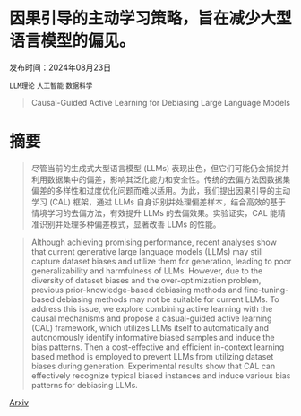 # 因果引导的主动学习策略，旨在减少大型语言模型的偏见。

发布时间：2024年08月23日

`LLM理论` `人工智能` `数据科学`

> Causal-Guided Active Learning for Debiasing Large Language Models

# 摘要

> 尽管当前的生成式大型语言模型 (LLMs) 表现出色，但它们可能仍会捕捉并利用数据集中的偏差，影响其泛化能力和安全性。传统的去偏方法因数据集偏差的多样性和过度优化问题而难以适用。为此，我们提出因果引导的主动学习 (CAL) 框架，通过 LLMs 自身识别并处理偏差样本，结合高效的基于情境学习的去偏方法，有效提升 LLMs 的去偏效果。实验证实，CAL 能精准识别并处理多种偏差模式，显著改善 LLMs 的性能。

> Although achieving promising performance, recent analyses show that current generative large language models (LLMs) may still capture dataset biases and utilize them for generation, leading to poor generalizability and harmfulness of LLMs. However, due to the diversity of dataset biases and the over-optimization problem, previous prior-knowledge-based debiasing methods and fine-tuning-based debiasing methods may not be suitable for current LLMs. To address this issue, we explore combining active learning with the causal mechanisms and propose a casual-guided active learning (CAL) framework, which utilizes LLMs itself to automatically and autonomously identify informative biased samples and induce the bias patterns. Then a cost-effective and efficient in-context learning based method is employed to prevent LLMs from utilizing dataset biases during generation. Experimental results show that CAL can effectively recognize typical biased instances and induce various bias patterns for debiasing LLMs.

[Arxiv](https://arxiv.org/abs/2408.12942)